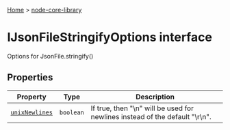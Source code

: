 <!-- docId=node-core-library.ijsonfilestringifyoptions -->

[Home](./index.md) &gt; [node-core-library](./node-core-library.md)

# IJsonFileStringifyOptions interface

Options for JsonFile.stringify()

## Properties

|  Property | Type | Description |
|  --- | --- | --- |
|  [`unixNewlines`](./node-core-library.ijsonfilestringifyoptions.unixnewlines.md) | `boolean` | If true, then "\\n" will be used for newlines instead of the default "\r\n". |

